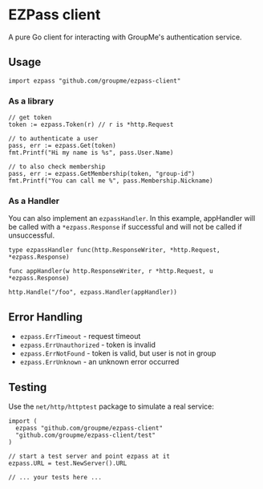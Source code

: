 # EZPass client

A pure Go client for interacting with GroupMe's authentication service.

## Usage

    import ezpass "github.com/groupme/ezpass-client"

### As a library
    // get token
    token := ezpass.Token(r) // r is *http.Request

    // to authenticate a user
    pass, err := ezpass.Get(token)
    fmt.Printf("Hi my name is %s", pass.User.Name)

    // to also check membership
    pass, err := ezpass.GetMembership(token, "group-id")
    fmt.Printf("You can call me %", pass.Membership.Nickname)

### As a Handler

You can also implement an `ezpassHandler`. In this example, appHandler will be
called with a `*ezpass.Response` if successful and will not be called if
unsuccessful.

    type ezpassHandler func(http.ResponseWriter, *http.Request, *ezpass.Response)

    func appHandler(w http.ResponseWriter, r *http.Request, u *ezpass.Response)

    http.Handle("/foo", ezpass.Handler(appHandler))

## Error Handling

* `ezpass.ErrTimeout` - request timeout
* `ezpass.ErrUnauthorized` - token is invalid
* `ezpass.ErrNotFound` - token is valid, but user is not in group
* `ezpass.ErrUnknown` - an unknown error occurred

## Testing

Use the `net/http/httptest` package to simulate a real service:

    import (
      ezpass "github.com/groupme/ezpass-client"
      "github.com/groupme/ezpass-client/test"
    )

    // start a test server and point ezpass at it
    ezpass.URL = test.NewServer().URL

    // ... your tests here ...

